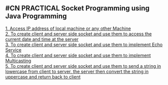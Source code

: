 #CN PRACTICAL
Socket Programming using Java Programming 
----------------------------------------

[1. Access IP address of local machine or any other Machine]() \
[2. To create client and server side socket and use them to access the current date and time at the server]() \
[3. To create client and server side socket and use them to implement Echo Service]() \
[4.  To create client and server side socket and use them to implement Multicasting]() \
[5.  To create client and server side socket and use them to send a string in lowercase from client to server, the server then convert the string in uppercase and return back to client]() 

